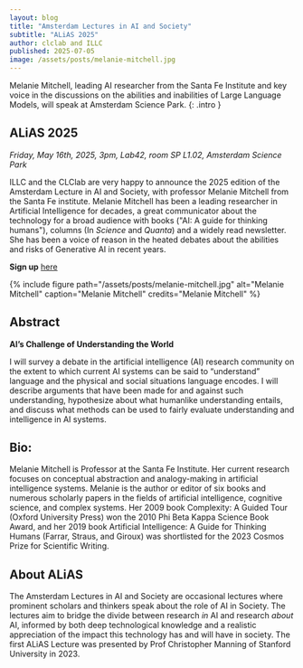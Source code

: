 ```yaml
---
layout: blog
title: "Amsterdam Lectures in AI and Society"
subtitle: "ALiAS 2025"
author: clclab and ILLC
published: 2025-07-05
image: /assets/posts/melanie-mitchell.jpg
---
```


Melanie Mitchell, leading AI researcher from the Santa Fe Institute and key voice in the discussions on the abilities and inabilities of Large Language Models, will speak at Amsterdam Science Park.
{: .intro }

## ALiAS 2025

*Friday, May 16th, 2025, 3pm, Lab42, room SP L1.02, Amsterdam Science Park*

ILLC and the CLClab are very happy to announce the 2025 edition of the Amsterdam Lecture in AI and Society, 
with professor Melanie Mitchell from the Santa Fe institute. Melanie Mitchell has been a leading researcher in 
Artificial Intelligence for decades, a great communicator about the technology for a broad audience with books 
("AI: A guide for thinking humans"), columns (In *Science* and *Quanta*) and a widely read newsletter. 
She has been a voice of reason in the heated debates about the abilities and risks of Generative AI in recent years.

**Sign up** [here](https://forms.cloud.microsoft/e/Bs1yAXh2Hr)

{%
 include figure
 path="/assets/posts/melanie-mitchell.jpg"
 alt="Melanie Mitchell"
 caption="Melanie Mitchell"
 credits="Melanie Mitchell"
%}
## Abstract

**AI’s Challenge of Understanding the World**

I will survey a debate in the artificial intelligence (AI) research community on the extent to which current AI systems can be said to “understand” language and the physical and social situations language encodes. I will describe arguments that have been made for and against such understanding, hypothesize about what humanlike understanding entails, and discuss what methods can be used to fairly evaluate understanding and intelligence in AI systems. 

## Bio:
Melanie Mitchell is Professor at the Santa Fe Institute. Her current research focuses on conceptual abstraction and analogy-making in artificial intelligence systems.  Melanie is the author or editor of six books and numerous scholarly papers in the fields of artificial intelligence, cognitive science, and complex systems. Her 2009 book Complexity: A Guided Tour (Oxford University Press) won the 2010 Phi Beta Kappa Science Book Award, and her 2019 book Artificial Intelligence: A Guide for Thinking Humans (Farrar, Straus, and Giroux) was shortlisted for the 2023 Cosmos Prize for Scientific Writing. 

## About ALiAS

The Amsterdam Lectures in AI and Society are occasional lectures where prominent scholars and thinkers speak about the role of AI in Society. The lectures aim to bridge the divide between research *in* AI and research *about* AI, informed by both deep technological knowledge and a realistic appreciation of the impact this technology has and will have in society. The first ALiAS Lecture was presented by Prof Christopher Manning of Stanford University in 2023.
